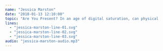 ```yaml
---
name: "Jessica Marston"
date: "2018-01-13 12:10:00"
topic: "Are You Present? In an age of digital saturation, can physical experience help provoke deeper engagement in complex human issues?"
lines: 
  - "jessica-marston-line-01.svg"
  - "jessica-marston-line-02.svg"
  - "jessica-marston-line-03.svg"
audio: "jessica-marston-audio.mp3"
---
```

